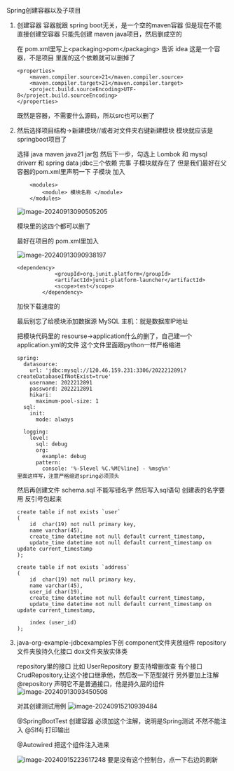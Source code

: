 Spring创建容器以及子项目

1. 创建容器
   容器就跟 spring boot无关，是一个空的maven容器
   但是现在不能直接创建空容器
   只能先创建 maven java项目，然后删成空的

   在 pom.xml里写上\<packaging>pom\</packaging>
   告诉 idea 这是一个容器，不是项目
   里面的这个依赖就可以删掉了

   ```
   <properties>
       <maven.compiler.source>21</maven.compiler.source>
       <maven.compiler.target>21</maven.compiler.target>
       <project.build.sourceEncoding>UTF-8</project.build.sourceEncoding>
   </properties>
   ```

   既然是容器，不需要什么源码，所以src也可以删了

2. 然后选择项目结构->新建模块//或者对文件夹右键新建模块
   模块就应该是springboot项目了

   选择 java  maven java21 jar包
   然后下一步，勾选上 Lombok 和 mysql driverr  和 spring data jdbc三个依赖
   完事 子模块就存在了
   但是我们最好在父容器的pom.xml里声明一下 子模块
   加入

   ```
       <modules>
           <module> 模块名称 </module>
       </modules>
   ```

   ![image-20240913090505205](C:/Users/13480/AppData/Roaming/Typora/typora-user-images/image-20240913090505205.png)

   模块里的这四个都可以删了

   最好在项目的 pom.xml里加入

   ![image-20240913090938197](C:/Users/13480/AppData/Roaming/Typora/typora-user-images/image-20240913090938197.png)

   ```
   <dependency>
               <groupId>org.junit.platform</groupId>
               <artifactId>junit-platform-launcher</artifactId>
               <scope>test</scope>
           </dependency>
   ```

   加快下载速度的

   最后别忘了给模块添加数据源
   MySQL
   主机：就是数据库IP地址

   把模块代码里的 resourse->application什么的删了，自己建一个application.yml的文件
   这个文件里面跟python一样严格缩进

   ```
   spring:
     datasource:
       url: 'jdbc:mysql://120.46.159.231:3306/2022212891?createDatabaseIfNotExist=true'
       username: 2022212891
       password: 2022212891
       hikari:
         maximum-pool-size: 1
     sql:
       init:
         mode: always
   
     logging:
       level:
         sql: debug
         org:
           example: debug
         pattern:
           console: '%-5level %C.%M[%line] - %msg%n'
   里面这样写，注意严格缩进spring必须顶头
   ```

   然后再创建文件 schema.sql 不能写错名字
   然后写入sql语句
   创建表的名字要用 反引号包起来

   ```
   create table if not exists `user`
   (
       id  char(19) not null primary key,
       name varchar(45),
       create_time datetime not null default current_timestamp,
       update_time datetime not null default current_timestamp on update current_timestamp
   );
   
   create table if not exists `address`
   (
       id  char(19) not null primary key,
       name varchar(45),
       user_id char(19),
       create_time datetime not null default current_timestamp,
       update_time datetime not null default current_timestamp on update current_timestamp,
   
       index (user_id)
   );
   ```

3. java-org-example-jdbcexamples下创
   component文件夹放组件
   repository文件夹放持久化接口
    dox文件夹放实体类

   repository里的接口
   比如 UserRepository 要支持增删改查
   有个接口 CrudRepository,让这个接口继承他，然后改一下范型就行
   另外要加上注解 @repository 声明它不是普通接口，他是持久层的组件
   ![image-20240913093450508](C:/Users/13480/AppData/Roaming/Typora/typora-user-images/image-20240913093450508.png)

   
   
   
   
   对其创建测试用例
   ![image-20240915210939484](C:/Users/13480/AppData/Roaming/Typora/typora-user-images/image-20240915210939484.png)
   
   @SpringBootTest 创建容器 必须加这个注解，说明是Spring测试  不然不能注入
   @Slf4j  打印输出
   
   @Autowired 把这个组件注入进来
   
   
   
   
   
   ![image-20240915223617248](C:/Users/13480/AppData/Roaming/Typora/typora-user-images/image-20240915223617248.png)
   要是没有这个控制台，点一下右边的刷新
   
   